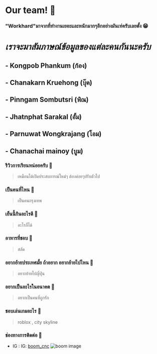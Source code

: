 # Our team! :wave:

### "Workhard"มาจากที่ทํางานเยอะและหนักมากๆอีกอย่างมันเท่ครับเลยตั้ง :grin:

# ***เราจะมาสัมภาษณ์ข้อมูลของแต่ละคนกันนะครับ***

## - Kongpob Phankum (ก้อง)

## - Chanakarn Kruehong (บุ๊ค)

## - Pinngam Sombutsri (พิณ)

## - Jhatnphat Sarakal (อั้ม)

## - Parnuwat Wongkrajang (โอม)

## - Chanachai mainoy (บูม)
### รีวิวการเรียนหน่อยครับ :stars:
> เหมือนได้เปิดประสบการณ์ใหม่ๆ ต้องค่อยๆปรับตัวไป
### เป็นคนที่ไหน :stars:
> เป็นคนกรุงเทพ
### เย็นนี้กินอะไรดี :stars:
> อะไรก็ได้
### อาหารที่ชอบ :stars:
> สลัด
### อยากย้ายประเทศมั้ย ถ้าอยาก อยากย้ายไปไหน :stars:
> อยากย้ายไปญี่ปุ่น
### อยากเป็นอะไรในอนาคต :stars:
> อยากเป็นคนที่ถูกรัก
### ชอบเล่นเกมอะไร :stars:
> roblox , city skyline
### ช่องทางการติดต่อ :stars:
- IG : IG: [boom_cnc](https://www.instagram.com/boom_cnc/)
![boom image](https://cdn.discordapp.com/attachments/1010811968053071962/1010812008645529600/PSX_20210502_202935.jpg)
